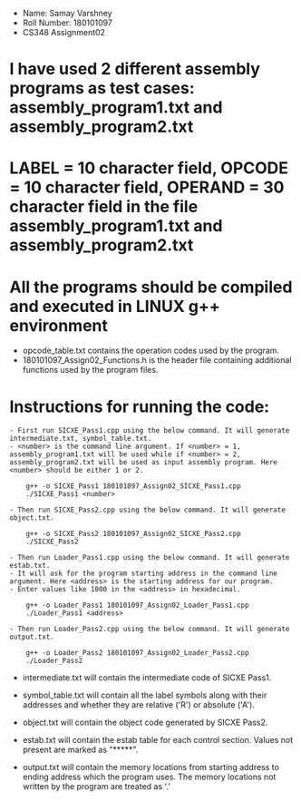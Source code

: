 - Name: Samay Varshney
- Roll Number: 180101097
- CS348 Assignment02

# I have used 2 different assembly programs as test cases: assembly_program1.txt and assembly_program2.txt

# LABEL = 10 character field, OPCODE = 10 character field, OPERAND = 30 character field in the file assembly_program1.txt and assembly_program2.txt 

# All the programs should be compiled and executed in LINUX g++ environment 

- opcode_table.txt contains the operation codes used by the program.
- 180101097_Assign02_Functions.h is the header file containing additional functions used by the program files. 

# Instructions for running the code:
	
	- First run SICXE_Pass1.cpp using the below command. It will generate intermediate.txt, symbol_table.txt. 
	- <number> is the command line argument. If <number> = 1, assembly_program1.txt will be used while if <number> = 2, assembly_program2.txt will be used as input assembly program. Here <number> should be either 1 or 2.
	
		g++ -o SICXE_Pass1 180101097_Assign02_SICXE_Pass1.cpp 
		./SICXE_Pass1 <number>

	- Then run SICXE_Pass2.cpp using the below command. It will generate object.txt.
	
		g++ -o SICXE_Pass2 180101097_Assign02_SICXE_Pass2.cpp 
    	./SICXE_Pass2

    - Then run Loader_Pass1.cpp using the below command. It will generate estab.txt.
    - It will ask for the program starting address in the command line argument. Here <address> is the starting address for our program. 
    - Enter values like 1000 in the <address> in hexadecimal.

    	g++ -o Loader_Pass1 180101097_Assign02_Loader_Pass1.cpp 
		./Loader_Pass1 <address>

	- Then run Loader_Pass2.cpp using the below command. It will generate output.txt.

		g++ -o Loader_Pass2 180101097_Assign02_Loader_Pass2.cpp 
		./Loader_Pass2 

- intermediate.txt will contain the intermediate code of SICXE Pass1.

- symbol_table.txt will contain all the label symbols along with their addresses and whether they are relative ('R') or absolute ('A').

- object.txt will contain the object code generated by SICXE Pass2.

- estab.txt will contain the estab table for each control section. Values not present are marked as "*****". 

- output.txt will contain the memory locations from starting address to ending address which the program uses. The memory locations not written by the program are treated as '.' 
